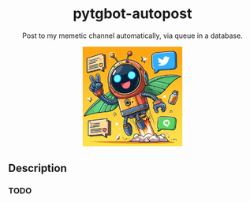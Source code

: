 <!-- markdownlint-configure-file {
  "no-inline-html": false,
  "MD041": false
} -->

<div align="center">

# pytgbot-autopost

Post to my memetic channel automatically, via queue in a database.

<img src="logo.jpg" title="Logo" width="40%"
  alt="Look at our cute little Python-based helper!"
/>

</div>

## Description

### **TODO**
